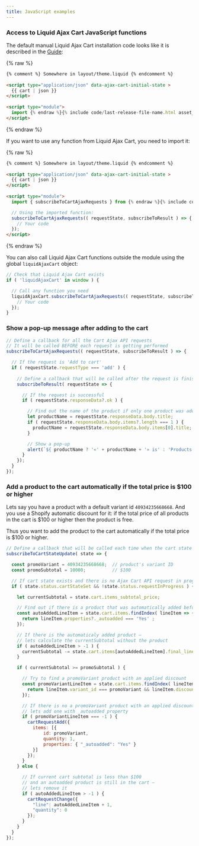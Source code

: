 ```yaml
---
title: JavaScript examples
---
```


### Access to Liquid Ajax Cart JavaScript functions

The default manual Liquid Ajax Cart installation code looks like it is described in the [Guide](/guide/):

{% raw %}
```html
{% comment %} Somewhere in layout/theme.liquid {% endcomment %}
 
<script type="application/json" data-ajax-cart-initial-state >
  {{ cart | json }}
</script>
 
<script type="module">
  import {% endraw %}{% include code/last-release-file-name.html asset_url=true %}{% raw %};
</script>
```
{% endraw %}

If you want to use any function from Liquid Ajax Cart, you need to import it:

{% raw %}
```html
{% comment %} Somewhere in layout/theme.liquid {% endcomment %}
 
<script type="application/json" data-ajax-cart-initial-state >
  {{ cart | json }}
</script>
 
<script type="module">
  import { subscribeToCartAjaxRequests } from {% endraw %}{% include code/last-release-file-name.html asset_url=true %}{% raw %};

  // Using the imported function:
  subscribeToCartAjaxRequests(( requestState, subscribeToResult ) => {
    // Your code
  });
</script>
```
{% endraw %}

You can also call Liquid Ajax Cart functions outside the module using the global `liquidAjaxCart` object:

```javascript
// Check that Liquid Ajax Cart exists
if ( 'liquidAjaxCart' in window ) {

  // Call any function you need
  liquidAjaxCart.subscribeToCartAjaxRequests(( requestState, subscribeToResult ) => {
    // Your code
  });
}
```

### Show a pop-up message after adding to the cart

```javascript
// Define a callback for all the Cart Ajax API requests
// It will be called BEFORE each request is getting performed
subscribeToCartAjaxRequests(( requestState, subscribeToResult ) => {

  // If the request is 'Add to cart'
  if ( requestState.requestType === 'add' ) {
    
    // Define a callback that will be called after the request is finished
    subscribeToResult( requestState => {

      // If the request is successful 
      if ( requestState.responseData?.ok ) {

        // Find out the name of the product if only one product was added to the cart
        let productName = requestState.responseData.body.title;
        if ( requestState.responseData.body.items?.length === 1 ) {
          productName = requestState.responseData.body.items[0].title;
        }

        // Show a pop-up
        alert(`${ productName ? '«' + productName + '» is' : 'Products are' } successfully added`);
      }
    });
  }
});
```

### Add a product to the cart automatically if the total price is $100 or higher

Lets say you have a product with a default variant id `40934235668668`. And you use a Shopify automatic discount for it: if the total price of all products in the cart is $100 or higher then the product is free.

Thus you want to add the product to the cart automatically if the total price is $100 or higher.

```javascript
// Define a callback that will be called each time when the cart state is updated
subscribeToCartStateUpdate( state => {

  const promoVariant = 40934235668668;  // product's variant ID
  const promoSubtotal = 10000;          // $100

  // If cart state exists and there is no Ajax Cart API request in progress
  if ( state.status.cartStateSet && !state.status.requestInProgress ) {

    let currentSubtotal = state.cart.items_subtotal_price;

    // Find out if there is a product that was automatically added before
    const autoAddedLineItem = state.cart.items.findIndex( lineItem => { 
      return lineItem.properties?._autoadded === 'Yes' ;
    });

    // If there is the automaticaly added product —
    // lets calculate the currentSubtotal without the product
    if ( autoAddedLineItem > -1 ) {
      currentSubtotal -= state.cart.items[autoAddedLineItem].final_line_price;
    }

    if ( currentSubtotal >= promoSubtotal ) {

      // Try to find a promoVariant product with an applied discount
      const promoVariantLineItem = state.cart.items.findIndex( lineItem => { 
        return lineItem.variant_id === promoVariant && lineItem.discounts.length > 0;
      });

      // If there is no a promoVariant product with an applied discount
      // lets add one with _autoadded property
      if ( promoVariantLineItem === -1 ) {
        cartRequestAdd({ 
          items: [{
              id: promoVariant,
              quantity: 1,
              properties: { "_autoadded": "Yes" }
          }]  
        });
      }
    } else {

      // If current cart subtotal is less than $100
      // and an autoadded product is still in the cart —
      // lets remove it
      if ( autoAddedLineItem > -1 ) {
        cartRequestChange({ 
          "line": autoAddedLineItem + 1,
          "quantity": 0
        });
      }
    }
  }
});
```